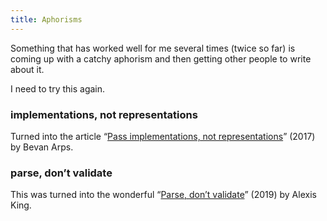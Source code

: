 ```yaml
---
title: Aphorisms
---
```

Something that has worked well for me several times (twice so far) is coming up with a catchy aphorism and then getting other people to write about it.

I need to try this again.
### implementations, not representations

Turned into the article “[Pass implementations, not representations](https://www.nichesoftware.co.nz/2017/10/14/representation-vs-implementation.html)” (2017) by Bevan Arps. 
### parse, don’t validate

This was turned into the wonderful “[Parse, don’t validate](https://lexi-lambda.github.io/blog/2019/11/05/parse-don-t-validate/)” (2019) by Alexis King.

